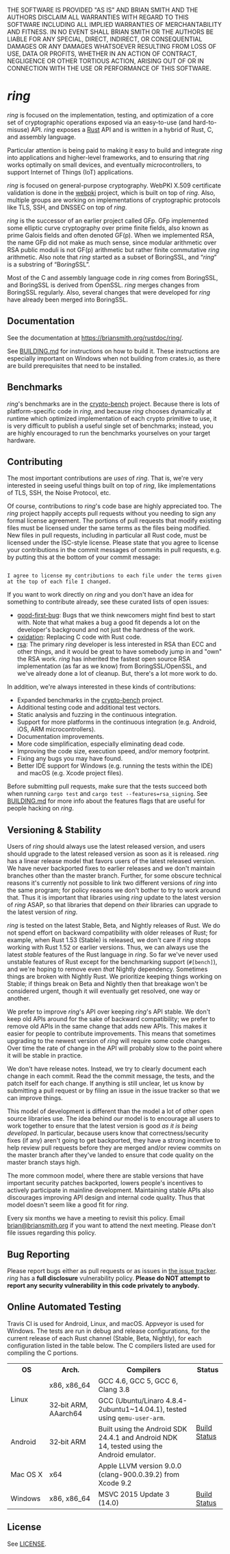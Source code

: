 THE SOFTWARE IS PROVIDED "AS IS" AND BRIAN SMITH AND THE AUTHORS DISCLAIM
ALL WARRANTIES WITH REGARD TO THIS SOFTWARE INCLUDING ALL IMPLIED WARRANTIES
OF MERCHANTABILITY AND FITNESS. IN NO EVENT SHALL BRIAN SMITH OR THE AUTHORS
BE LIABLE FOR ANY SPECIAL, DIRECT, INDIRECT, OR CONSEQUENTIAL DAMAGES OR ANY
DAMAGES WHATSOEVER RESULTING FROM LOSS OF USE, DATA OR PROFITS, WHETHER IN
AN ACTION OF CONTRACT, NEGLIGENCE OR OTHER TORTIOUS ACTION, ARISING OUT OF
OR IN CONNECTION WITH THE USE OR PERFORMANCE OF THIS SOFTWARE.



*ring*
======

*ring* is focused on the implementation, testing, and optimization of a core
set of cryptographic operations exposed via an easy-to-use (and hard-to-misuse)
API. *ring* exposes a [Rust](https://www.rust-lang.org/) API and is written in
a hybrid of Rust, C, and assembly language.

Particular attention is being paid to making it easy to build and integrate
*ring* into applications and higher-level frameworks, and to ensuring that
*ring* works optimally on small devices, and eventually microcontrollers, to
support Internet of Things (IoT) applications.

*ring* is focused on general-purpose cryptography. WebPKI X.509 certificate
validation is done in the [webpki](https://github.com/briansmith/webpki)
project, which is built on top of *ring*. Also, multiple groups are working on
implementations of cryptographic protocols like TLS, SSH, and DNSSEC on top of
*ring*.

*ring* is the successor of an earlier project called GFp. GFp implemented some
elliptic curve cryptography over prime finite fields, also known as prime
Galois fields and often denoted GF(p). When we implemented RSA, the name GFp
did not make as much sense, since modular arithmetic over RSA public moduli is
not GF(p) arithmetic but rather finite commutative *ring* arithmetic. Also note
that *ring* started as a subset of BoringSSL, and “*ring*” is a substring of
“Bo*ring*SSL”.

Most of the C and assembly language code in *ring* comes from BoringSSL, and
BoringSSL is derived from OpenSSL. *ring* merges changes from BoringSSL
regularly. Also, several changes that were developed for *ring* have already
been merged into BoringSSL.




Documentation
-------------

See the documentation at
https://briansmith.org/rustdoc/ring/.

See [BUILDING.md](BUILDING.md) for instructions on how to build it. These
instructions are especially important on Windows when not building from
crates.io, as there are build prerequisites that need to be installed.



Benchmarks
----------

*ring*'s benchmarks are in the
[crypto-bench](https://github.com/briansmith/crypto-bench) project. Because
there is lots of platform-specific code in *ring*, and because *ring* chooses
dynamically at runtime which optimized implementation of each crypto primitive
to use, it is very difficult to publish a useful single set of benchmarks;
instead, you are highly encouraged to run the benchmarks yourselves on your
target hardware.




Contributing
------------

The most important contributions are *uses* of *ring*. That is, we're very
interested in seeing useful things built on top of *ring*, like implementations
of TLS, SSH, the Noise Protocol, etc.

Of course, contributions to *ring*'s code base are highly appreciated too.
The *ring* project happily accepts pull requests without you needing to sign
any formal license agreement. The portions of pull requests that modify
existing files must be licensed under the same terms as the files being
modified. New files in pull requests, including in particular all Rust code,
must be licensed under the ISC-style license. Please state that you agree to
license your contributions in the commit messages of commits in pull requests,
e.g. by putting this at the bottom of your commit message:

```

I agree to license my contributions to each file under the terms given
at the top of each file I changed.
```


If
you want to work directly on *ring* and you don't have an idea for something to
contribute already, see these curated lists of open issues:

* [good-first-bug](https://github.com/briansmith/ring/labels/good-first-bug):
  Bugs that we think newcomers might find best to start with. Note that what
  makes a bug a good fit depends a lot on the developer's background and not
  just the hardness of the work.
* [oxidation](https://github.com/briansmith/ring/projects/1): Replacing
  C code with Rust code.
* [rsa](https://github.com/briansmith/ring/labels/rsa): The primary *ring*
  developer is less interested in RSA than ECC and other things, and it would
  be great to have somebody jump in and "own" the RSA work. *ring* has
  inherited the fastest open source RSA implementation (as far as we know)
  from BoringSSL/OpenSSL, and we've already done a lot of cleanup. But, there's
  a lot more work to do.

In addition, we're always interested in these kinds of contributions:

* Expanded benchmarks in the
  [crypto-bench](https://github.com/briansmith/crypto-bench) project.
* Additional testing code and additional test vectors.
* Static analysis and fuzzing in the continuous integration.
* Support for more platforms in the continuous integration (e.g. Android, iOS,
  ARM microcontrollers).
* Documentation improvements.
* More code simplification, especially eliminating dead code.
* Improving the code size, execution speed, and/or memory footprint.
* Fixing any bugs you may have found.
* Better IDE support for Windows (e.g. running the tests within the IDE) and
  macOS (e.g. Xcode project files).

Before submitting pull requests, make sure that the tests succeed both when
running `cargo test` and `cargo test --features=rsa_signing`. See
[BUILDING.md](BUILDING.md) for more info about the features flags that are
useful for people hacking on *ring*.



Versioning & Stability
----------------------

Users of *ring* should always use the latest released version, and users
should upgrade to the latest released version as soon as it is released.
*ring* has a linear release model that favors users of the latest released
version. We have never backported fixes to earlier releases and we don't
maintain branches other than the master branch. Further, for some obscure
technical reasons it's currently not possible to link two different versions
of *ring* into the same program; for policy reasons we don't bother to try
to work around that. Thus it is important that libraries using *ring* update
to the latest version of *ring* ASAP, so that libraries that depend on
*their* libraries can upgrade to the latest version of *ring*.

*ring* is tested on the latest Stable, Beta, and Nightly releases of Rust.
We do not spend effort on backward compatibility with older releases of
Rust; for example, when Rust 1.53 (Stable) is released, we don't care if
*ring* stops working with Rust 1.52 or earlier versions. Thus, we can
always use the latest *stable* features of the Rust language in *ring*.
So far we've never used unstable features of Rust except for the benchmarking
support (`#[bench]`), and we're hoping to remove even *that* Nightly
dependency. Sometimes things are broken with Nightly Rust. We prioritize
keeping things working on Stable; if things break on Beta and Nightly then
that breakage won't be considered urgent, though it will eventually get
resolved, one way or another.

We prefer to improve *ring*'s API over keeping *ring*'s API stable. We
don't keep old APIs around for the sake of backward compatibility; we prefer
to remove old APIs in the same change that adds new APIs. This makes it
easier for people to contribute improvements. This means that sometimes
upgrading to the newest version of *ring* will require some code changes. Over
time the rate of change in the API will probably slow to the point where it
will be stable in practice.

We don't have release notes. Instead, we try to clearly document each change
in each commit. Read the the commit message, the tests, and the patch itself
for each change. If anything is still unclear, let us know by submitting a pull
request or by filing an issue in the issue tracker so that we can improve
things.

This model of development is different than the model a lot of other open
source libraries use. The idea behind *our* model is to encourage all users to
work together to ensure that the latest version is good *as it is being
developed*. In particular, because users know that correctness/security fixes
(if any) aren't going to get backported, they have a strong incentive to help
review pull requests before they are merged and/or review commits on the master
branch after they've landed to ensure that code quality on the master branch
stays high.

The more commoon model, where there are stable versions that have important
security patches backported, lowers people's incentives to actively participate
in mainline development. Maintaining stable APIs also discourages improving
API design and internal code quality. Thus that model doesn't seem like a good
fit for *ring*.

Every six months we have a meeting to revisit this policy. Email
[brian@briansmith.org](mailto:brian@briansmith.org) if you want to attend
the next meeting. Please don't file issues regarding this policy.



Bug Reporting
-------------

Please report bugs either as pull requests or as issues in [the issue
tracker](https://github.com/briansmith/ring/issues). *ring* has a
**full disclosure** vulnerability policy. **Please do NOT attempt to report
any security vulnerability in this code privately to anybody.**



Online Automated Testing
------------------------

Travis CI is used for Android, Linux, and macOS. Appveyor is used for Windows.
The tests are run in debug and release configurations, for the current release
of each Rust channel (Stable, Beta, Nightly), for each configuration listed in
the table below. The C compilers listed are used for compiling the C portions.

<table>
<tr><th>OS</th><th>Arch.</th><th>Compilers</th><th>Status</th>
<tr><td rowspan=2>Linux</td>
    <td>x86, x86_64</td>
    <td>GCC 4.6, GCC 5, GCC 6, Clang 3.8</td>
    <td rowspan=4><a href=https://travis-ci.org/briansmith/ring/branches>Build Status</a></td>
</tr>
<tr><td>32&#8209;bit&nbsp;ARM, AAarch64</td>
    <td>GCC (Ubuntu/Linaro 4.8.4-2ubuntu1~14.04.1), tested using
        <code>qemu-user-arm</code>.</td>
</tr>
<tr><td>Android</td>
    <td>32&#8209;bit&nbsp;ARM</td>
    <td>Built using the Android SDK 24.4.1 and Android NDK 14, tested using the
        Android emulator.</td>
</tr>
<tr><td>Mac&nbsp;OS&nbsp;X</td>
    <td>x64</td>
    <td>Apple LLVM version 9.0.0 (clang-900.0.39.2) from Xcode 9.2</td>
</tr>
<tr><td>Windows</td>
    <td>x86, x86_64</td>
    <td>MSVC 2015 Update 3 (14.0)</td>
    <td><a href=https://ci.appveyor.com/project/briansmith/ring/branch/master>Build Status</a></td>
</tr>
</table>



License
-------

See [LICENSE](LICENSE).
